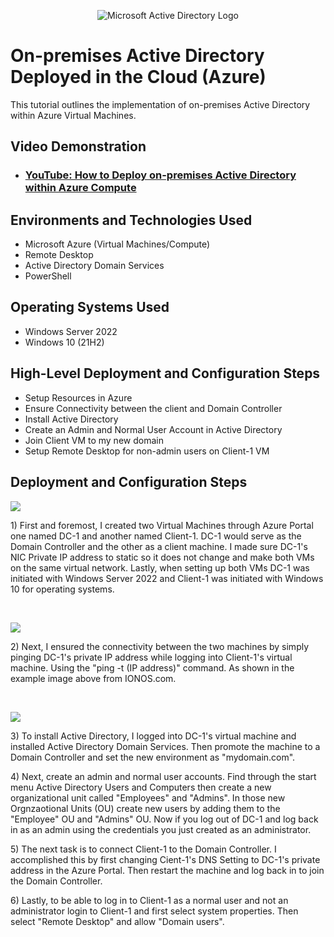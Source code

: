 <p align="center">
<img src="https://i.imgur.com/pU5A58S.png" alt="Microsoft Active Directory Logo"/>
</p>

<h1>On-premises Active Directory Deployed in the Cloud (Azure)</h1>
This tutorial outlines the implementation of on-premises Active Directory within Azure Virtual Machines.<br />


<h2>Video Demonstration</h2>

- ### [YouTube: How to Deploy on-premises Active Directory within Azure Compute](https://www.youtube.com)

<h2>Environments and Technologies Used</h2>

- Microsoft Azure (Virtual Machines/Compute)
- Remote Desktop
- Active Directory Domain Services
- PowerShell

<h2>Operating Systems Used </h2>

- Windows Server 2022
- Windows 10 (21H2)

<h2>High-Level Deployment and Configuration Steps</h2>

- Setup Resources in Azure
- Ensure Connectivity between the client and Domain Controller
- Install Active Directory
- Create an Admin and Normal User Account in Active Directory
- Join Client VM to my new domain
- Setup Remote Desktop for non-admin users on Client-1 VM


<h2>Deployment and Configuration Steps</h2>

<p>
<img src ="https://github.com/bryuan47/configure-ad/assets/76184628/fdf4fb04-e996-42c7-98ad-bd9e60d20223"
>
</p>
<p>
1) First and foremost, I created two Virtual Machines through Azure Portal one named DC-1 and another named Client-1. DC-1 would serve as the Domain Controller and the other as a client machine. I made sure DC-1's NIC Private IP address to static so it does not change and make both VMs on the same virtual network. Lastly, when setting up both VMs DC-1 was initiated with Windows Server 2022 and Client-1 was initiated with Windows 10 for operating systems. 
</p>
<br />



<p>
<img src="https://github.com/bryuan47/configure-ad/assets/76184628/de025f48-54d1-4471-971c-05315cd54b25"
/>
</p>
<p>
2) Next, I ensured the connectivity between the two machines by simply pinging DC-1's private IP address while logging into Client-1's virtual machine. Using the "ping -t (IP address)" command. As shown in the example image above from IONOS.com.
</p>
<br />


<p>
<img src="https://github.com/bryuan47/configure-ad/assets/76184628/ce3faee3-99a0-4812-90a0-755c5b784dfa"
/>
</p>
<p>
3) To install Active Directory, I logged into DC-1's virtual machine and installed Active Directory Domain Services. Then promote the machine to a Domain Controller and set the new environment as "mydomain.com". 



<p>
4) Next, create an admin and normal user accounts. Find through the start menu Active Directory Users and Computers then create a new organizational unit called "Employees" and "Admins". In those new Orgnzaotional Units (OU) create new users by adding them to the "Employee" OU and "Admins" OU.
  Now if you log out of DC-1 and log back in as an admin using the credentials you just created as an administrator. 
</p>


<p>
5) The next task is to connect Client-1 to the Domain Controller. I accomplished this by first changing Cient-1's DNS Setting to DC-1's private address in the Azure Portal. Then restart the machine and log back in to join the Domain Controller. 
</p>


<p>
6) Lastly, to be able to log in to Client-1 as a normal user and not an administrator login to Client-1 and first select system properties. Then select "Remote Desktop" and allow "Domain users". 
</p>



<br/>
